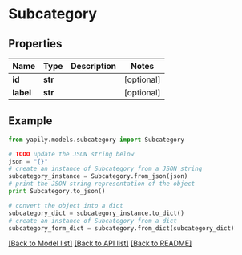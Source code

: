 # Subcategory


## Properties

Name | Type | Description | Notes
------------ | ------------- | ------------- | -------------
**id** | **str** |  | [optional] 
**label** | **str** |  | [optional] 

## Example

```python
from yapily.models.subcategory import Subcategory

# TODO update the JSON string below
json = "{}"
# create an instance of Subcategory from a JSON string
subcategory_instance = Subcategory.from_json(json)
# print the JSON string representation of the object
print Subcategory.to_json()

# convert the object into a dict
subcategory_dict = subcategory_instance.to_dict()
# create an instance of Subcategory from a dict
subcategory_form_dict = subcategory.from_dict(subcategory_dict)
```
[[Back to Model list]](../README.md#documentation-for-models) [[Back to API list]](../README.md#documentation-for-api-endpoints) [[Back to README]](../README.md)


